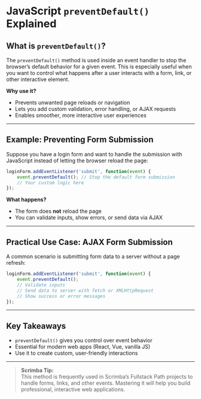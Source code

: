 # JavaScript `preventDefault()` Explained

## What is `preventDefault()`?

The `preventDefault()` method is used inside an event handler to stop the browser’s default behavior for a given event. This is especially useful when you want to control what happens after a user interacts with a form, link, or other interactive element.

**Why use it?**

- Prevents unwanted page reloads or navigation
- Lets you add custom validation, error handling, or AJAX requests
- Enables smoother, more interactive user experiences

---

## Example: Preventing Form Submission

Suppose you have a login form and want to handle the submission with JavaScript instead of letting the browser reload the page:

```javascript
loginForm.addEventListener('submit', function(event) {
    event.preventDefault(); // Stop the default form submission
    // Your custom logic here
});
```

**What happens?**

- The form does **not** reload the page
- You can validate inputs, show errors, or send data via AJAX

---

## Practical Use Case: AJAX Form Submission

A common scenario is submitting form data to a server without a page refresh:

```javascript
loginForm.addEventListener('submit', function(event) {
    event.preventDefault();
    // Validate inputs
    // Send data to server with fetch or XMLHttpRequest
    // Show success or error messages
});
```

---

## Key Takeaways

- `preventDefault()` gives you control over event behavior
- Essential for modern web apps (React, Vue, vanilla JS)
- Use it to create custom, user-friendly interactions

---

> **Scrimba Tip:**  
> This method is frequently used in Scrimba’s Fullstack Path projects to handle forms, links, and other events. Mastering it will help you build professional, interactive web applications.
